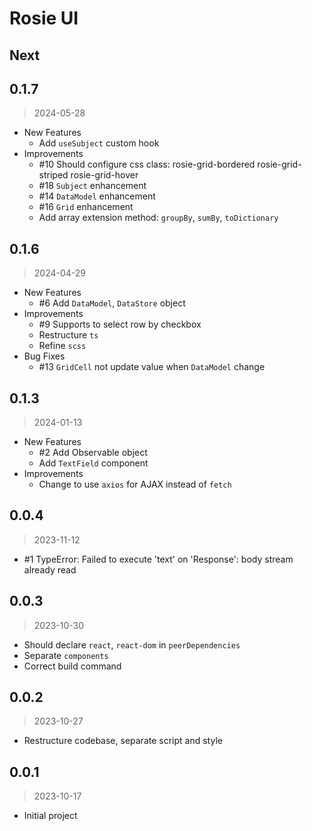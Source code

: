 # Rosie UI

## Next

## 0.1.7
> 2024-05-28

- New Features
  - Add `useSubject` custom hook
- Improvements
  - #10 Should configure css class: rosie-grid-bordered rosie-grid-striped rosie-grid-hover
  - #18 `Subject` enhancement
  - #14 `DataModel` enhancement
  - #16 `Grid` enhancement
  - Add array extension method: `groupBy`, `sumBy`, `toDictionary`

## 0.1.6
> 2024-04-29

- New Features
  - #6 Add `DataModel`, `DataStore` object
- Improvements
  - #9 Supports to select row by checkbox
  - Restructure `ts`
  - Refine `scss`
- Bug Fixes
  - #13 `GridCell` not update value when `DataModel` change

## 0.1.3
> 2024-01-13

- New Features
  - #2 Add Observable object
  - Add `TextField` component
- Improvements
  - Change to use `axios` for AJAX instead of `fetch`

## 0.0.4
> 2023-11-12

- #1 TypeError: Failed to execute 'text' on 'Response': body stream already read

## 0.0.3
> 2023-10-30

- Should declare `react`, `react-dom` in `peerDependencies`
- Separate `components`
- Correct build command

## 0.0.2
> 2023-10-27

- Restructure codebase, separate script and style

## 0.0.1
> 2023-10-17

- Initial project
